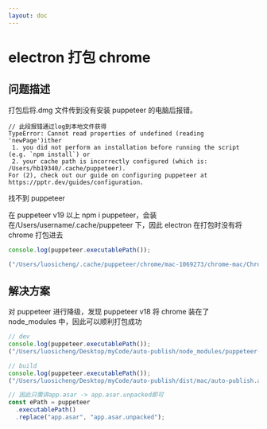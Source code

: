 ```yaml
---
layout: doc
---
```


# electron 打包 chrome

## 问题描述

打包后将.dmg 文件传到没有安装 puppeteer 的电脑后报错。

```
// 此段报错通过log到本地文件获得
TypeError: Cannot read properties of undefined (reading 'newPage')ither
 1. you did not perform an installation before running the script (e.g. `npm install`) or
 2. your cache path is incorrectly configured (which is: /Users/hb19340/.cache/puppeteer).
For (2), check out our guide on configuring puppeteer at https://pptr.dev/guides/configuration.
```

找不到 puppeteer

在 puppeteer v19 以上 npm i puppeteer，会装在/Users/username/.cache/puppeteer 下，因此 electron 在打包时没有将 chrome 打包进去

```js
console.log(puppeteer.executablePath());

("/Users/luosicheng/.cache/puppeteer/chrome/mac-1069273/chrome-mac/Chromium.app/Contents/MacOS/Chromium");
```

## 解决方案

对 puppeteer 进行降级，发现 puppeteer v18 将 chrome 装在了 node_modules 中，因此可以顺利打包成功

```js
// dev
console.log(puppeteer.executablePath());
("/Users/luosicheng/Desktop/myCode/auto-publish/node_modules/puppeteer-core/.local-chromium/mac-1045629/chrome-mac/Chromium.app/Contents/MacOS/Chromium");

// build
console.log(puppeteer.executablePath());
("/Users/luosicheng/Desktop/myCode/auto-publish/dist/mac/auto-publish.app/Contents/Resources/app.asar/node_modules/puppeteer-core/.local-chromium/mac-1045629/chrome-mac/Chromium.app/Contents/MacOS/Chromium");

// 因此只需讲app.asar -> app.asar.unpacked即可
const ePath = puppeteer
  .executablePath()
  .replace("app.asar", "app.asar.unpacked");
```
